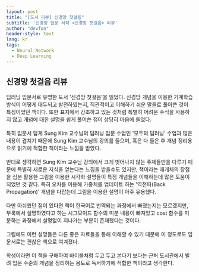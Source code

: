 ```yaml
---
layout: post
title: "[도서 리뷰] 신경망 첫걸음"
subtitle: '신경망 입문 서적 <신경망 첫걸음> 리뷰'
author: "devfon"
header-style: text
lang: kr
tags:
  - Neural Network
  - Deep Learning
---
```


## 신경망 첫걸음 리뷰
딥러닝 입문서로 유명한 도서 '신경망 첫걸음'을 읽었다.
신경망 개념을 이용한 기계학습 방식이 어떻게 대두되고 발전하였는지, 직관적이고 이해하기 쉬운 말들로 풀어쓴 것이 특징이었던 책이다. 또한 표지에서 강조하고 있는 것처럼 특별히 어려운 수식을 사용하지 않고 개념에 대한 설명을 쉽게 풀어쓴 점이 상당히 마음에 들었다.
<br><br>
특히 입문서 답게 Sung Kim 교수님의 딥러닝 입문 수업인 '모두의 딥러닝' 수업과 많은 내용이 겹치기 때문에 Sung Kim 교수님의 강의를 들으며, 혹은 다 들은 후 개념 정리용으로 읽기에 적합한 책이라는 느낌을 받았다.
<br><br>
반대로 생각하면 Sung Kim 교수님 강의에서 크게 벗어나지 않는 주제들만을 다루기 때문에 특별히 새로운 지식을 얻는다는 느낌을 받을수도 있지만, 책이라는 매개체의 장점을 십분 활용한 그림을 이용한 시각화 설명들이 특정 개념들을 이해하는데 많은 도움이 되었던 것 같다. 특히 오차를 이용해 가중치를 업데이트 하는 '역전파(Back Propagation)' 개념을 다잡는데 그림을 이용한 설명이 아주 유용했다.
<br><br>
다만 아쉬웠던 점이 있다면 책이 한국어로 번역되는 과정에서 빠졌는지는 모르겠지만, 부록에서 설명하였다고 하는 시그모이드 함수의 미분 내용이 빠져있고 cost 함수를 미분하는 과정에서 설명없이 지나가는 부분이 존재했다는 것이다.
<br><br>
그럼에도 이런 설명들은 다른 좋은 자료들을 통해 이해할 수 있기 때문에 이 정도로도 입문서로는 괜찮은 책으로 여겨졌다.
<br><br>
학생이라면 이 책을 구매하여 바이블처럼 두고 두고 본다기 보다는 근처 도서관에서 빌려 입문 수준의 개념을 정리하는 용도로 독서하기에 적합한 책이라고 생각한다.
